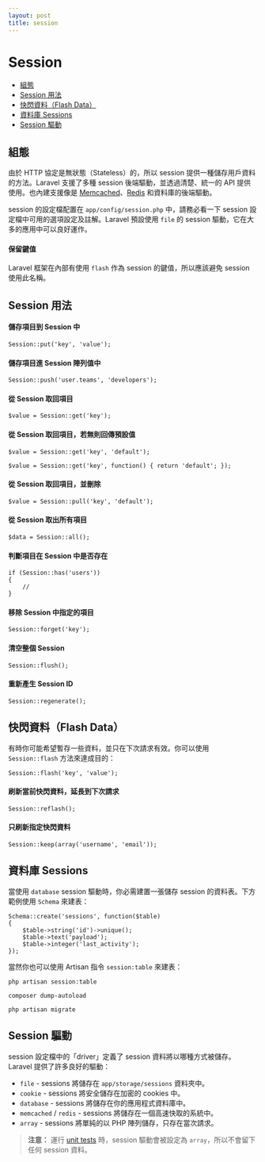 ```yaml
---
layout: post
title: session
---
```

# Session

- [組態](#configuration)
- [Session 用法](#session-usage)
- [快閃資料（Flash Data）](#flash-data)
- [資料庫 Sessions](#database-sessions)
- [Session 驅動](#session-drivers)

<a name="configuration"></a>
## 組態

由於 HTTP 協定是無狀態（Stateless）的，所以 session 提供一種儲存用戶資料的方法。Laravel 支援了多種 session 後端驅動，並透過清楚、統一的 API 提供使用。也內建支援像是 [Memcached](http://memcached.org)、[Redis](http://redis.io) 和資料庫的後端驅動。

session 的設定檔配置在 `app/config/session.php` 中，請務必看一下 session 設定檔中可用的選項設定及註解。Laravel 預設使用 `file` 的 session 驅動，它在大多的應用中可以良好運作。

#### 保留鍵值

Laravel 框架在內部有使用 `flash` 作為 session 的鍵值，所以應該避免 session 使用此名稱。


<a name="session-usage"></a>
## Session 用法

#### 儲存項目到 Session 中

	Session::put('key', 'value');

#### 儲存項目進 Session 陣列值中

	Session::push('user.teams', 'developers');

#### 從 Session 取回項目

	$value = Session::get('key');

#### 從 Session 取回項目，若無則回傳預設值

	$value = Session::get('key', 'default');

	$value = Session::get('key', function() { return 'default'; });

#### 從 Session 取回項目，並刪除

	$value = Session::pull('key', 'default');

#### 從 Session 取出所有項目

	$data = Session::all();

#### 判斷項目在 Session 中是否存在

	if (Session::has('users'))
	{
		//
	}

#### 移除 Session 中指定的項目

	Session::forget('key');

#### 清空整個 Session

	Session::flush();

#### 重新產生 Session ID

	Session::regenerate();

<a name="flash-data"></a>
## 快閃資料（Flash Data）

有時你可能希望暫存一些資料，並只在下次請求有效。你可以使用 `Session::flash` 方法來達成目的：

	Session::flash('key', 'value');

#### 刷新當前快閃資料，延長到下次請求

	Session::reflash();

#### 只刷新指定快閃資料

	Session::keep(array('username', 'email'));

<a name="database-sessions"></a>
## 資料庫 Sessions

當使用 `database` session 驅動時，你必需建置一張儲存 session 的資料表。下方範例使用 `Schema` 來建表：

	Schema::create('sessions', function($table)
	{
		$table->string('id')->unique();
		$table->text('payload');
		$table->integer('last_activity');
	});

當然你也可以使用 Artisan 指令 `session:table` 來建表：

	php artisan session:table

	composer dump-autoload

	php artisan migrate

<a name="session-drivers"></a>
## Session 驅動

session 設定檔中的「driver」定義了 session 資料將以哪種方式被儲存。Laravel 提供了許多良好的驅動：

- `file` - sessions 將儲存在 `app/storage/sessions` 資料夾中。
- `cookie` - sessions 將安全儲存在加密的 cookies 中。
- `database` - sessions 將儲存在你的應用程式資料庫中。
- `memcached` / `redis` - sessions 將儲存在一個高速快取的系統中。
- `array` - sessions 將單純的以 PHP 陣列儲存，只存在當次請求。

> **注意：** 運行 [unit tests](/docs/testing) 時，session 驅動會被設定為 `array`，所以不會留下任何 session 資料。
